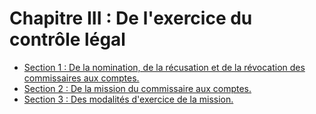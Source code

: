 # Chapitre III : De l'exercice du contrôle légal

- [Section 1 : De la nomination, de la récusation et de la révocation des commissaires aux comptes.](section-1)
- [Section 2 : De la mission du commissaire aux comptes.](section-2)
- [Section 3 : Des modalités d'exercice de la mission.](section-3)
